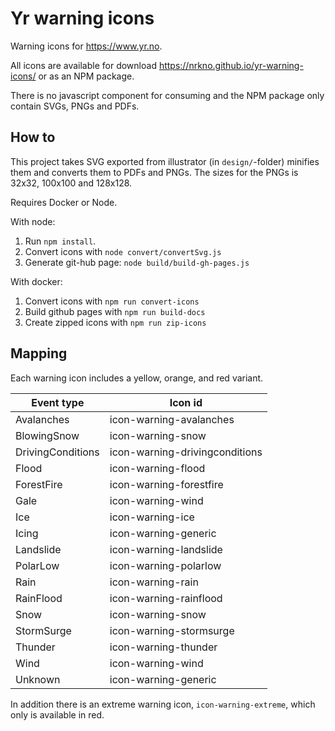 # Yr warning icons

Warning icons for https://www.yr.no.

All icons are available for download https://nrkno.github.io/yr-warning-icons/ or as an NPM package.

There is no javascript component for consuming and the NPM package only contain SVGs, PNGs and PDFs.


## How to
This project takes SVG exported from illustrator (in `design/`-folder) minifies them and converts them to PDFs and PNGs. The sizes for the PNGs is 32x32, 100x100 and 128x128.

Requires Docker or Node.

With node:

1. Run `npm install`.
2. Convert icons with `node convert/convertSvg.js`
3. Generate git-hub page: `node build/build-gh-pages.js`


With docker:

1. Convert icons with `npm run convert-icons`
2. Build github pages with `npm run build-docs`
3. Create zipped icons with `npm run zip-icons`



## Mapping

Each warning icon includes a yellow, orange, and red variant.

| Event type        | Icon id                        |
|-------------------|--------------------------------|
| Avalanches        | icon-warning-avalanches        |
| BlowingSnow       | icon-warning-snow              |
| DrivingConditions | icon-warning-drivingconditions |
| Flood             | icon-warning-flood             |
| ForestFire        | icon-warning-forestfire        |
| Gale              | icon-warning-wind              |
| Ice               | icon-warning-ice               |
| Icing             | icon-warning-generic           |
| Landslide         | icon-warning-landslide         |
| PolarLow          | icon-warning-polarlow          |
| Rain              | icon-warning-rain              |
| RainFlood         | icon-warning-rainflood         |
| Snow              | icon-warning-snow              |
| StormSurge        | icon-warning-stormsurge        |
| Thunder           | icon-warning-thunder           |
| Wind              | icon-warning-wind              |
| Unknown           | icon-warning-generic           |

In addition there is an extreme warning icon, `icon-warning-extreme`,
which only is available in red.